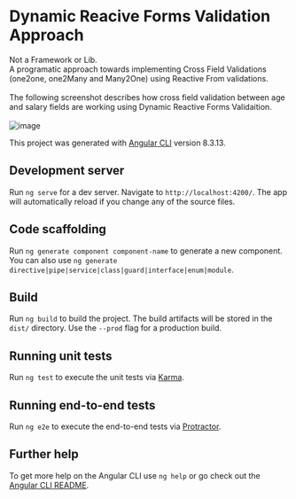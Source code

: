 # Dynamic Reacive Forms Validation Approach
Not a Framework or Lib.<br />
A programatic approach towards implementing Cross Field Validations (one2one, one2Many and Many2One) using Reactive From validations.<br /><br />
The following screenshot describes how cross field validation between age and salary fields are working using Dynamic Reactive Forms Validaition.<br/><br/>
![image](https://user-images.githubusercontent.com/12813677/125416299-d1bbf4c6-cf7e-4900-9ade-36b712bff444.png)

This project was generated with [Angular CLI](https://github.com/angular/angular-cli) version 8.3.13.

## Development server

Run `ng serve` for a dev server. Navigate to `http://localhost:4200/`. The app will automatically reload if you change any of the source files.

## Code scaffolding

Run `ng generate component component-name` to generate a new component. You can also use `ng generate directive|pipe|service|class|guard|interface|enum|module`.

## Build

Run `ng build` to build the project. The build artifacts will be stored in the `dist/` directory. Use the `--prod` flag for a production build.

## Running unit tests

Run `ng test` to execute the unit tests via [Karma](https://karma-runner.github.io).

## Running end-to-end tests

Run `ng e2e` to execute the end-to-end tests via [Protractor](http://www.protractortest.org/).

## Further help

To get more help on the Angular CLI use `ng help` or go check out the [Angular CLI README](https://github.com/angular/angular-cli/blob/master/README.md).
